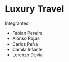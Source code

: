 # Luxury Travel 


Integrantes: 
- Fabian Pereira
- Alonso Rojas
- Carlos Peña
- Camila Infante
- Lorenzo Devia
